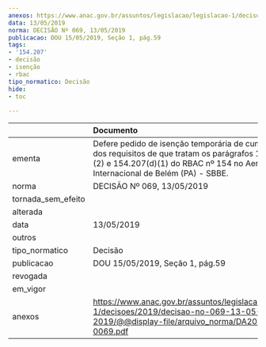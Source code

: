 ```yaml
---
anexos: https://www.anac.gov.br/assuntos/legislacao/legislacao-1/decisoes/2019/decisao-no-069-13-05-2019/@@display-file/arquivo_norma/DA2019-0069.pdf
data: 13/05/2019
norma: DECISÃO Nº 069, 13/05/2019
publicacao: DOU 15/05/2019, Seção 1, pág.59
tags:
- '154.207'
- decisão
- isenção
- rbac
tipo_normatico: Decisão
hide: 
- toc 
 
---
```


|                    | Documento                                                                                                                                                                                   |
|:-------------------|:--------------------------------------------------------------------------------------------------------------------------------------------------------------------------------------------|
| ementa             | Defere pedido de isenção temporária de cumprimento dos requisitos de que tratam os parágrafos 154.207(c)(2) e 154.207(d)(1) do RBAC nº 154 no Aeroporto Internacional de Belém (PA) - SBBE. |
| norma              | DECISÃO Nº 069, 13/05/2019                                                                                                                                                                  |
| tornada_sem_efeito |                                                                                                                                                                                             |
| alterada           |                                                                                                                                                                                             |
| data               | 13/05/2019                                                                                                                                                                                  |
| outros             |                                                                                                                                                                                             |
| tipo_normatico     | Decisão                                                                                                                                                                                     |
| publicacao         | DOU 15/05/2019, Seção 1, pág.59                                                                                                                                                             |
| revogada           |                                                                                                                                                                                             |
| em_vigor           |                                                                                                                                                                                             |
| anexos             | https://www.anac.gov.br/assuntos/legislacao/legislacao-1/decisoes/2019/decisao-no-069-13-05-2019/@@display-file/arquivo_norma/DA2019-0069.pdf                                               |